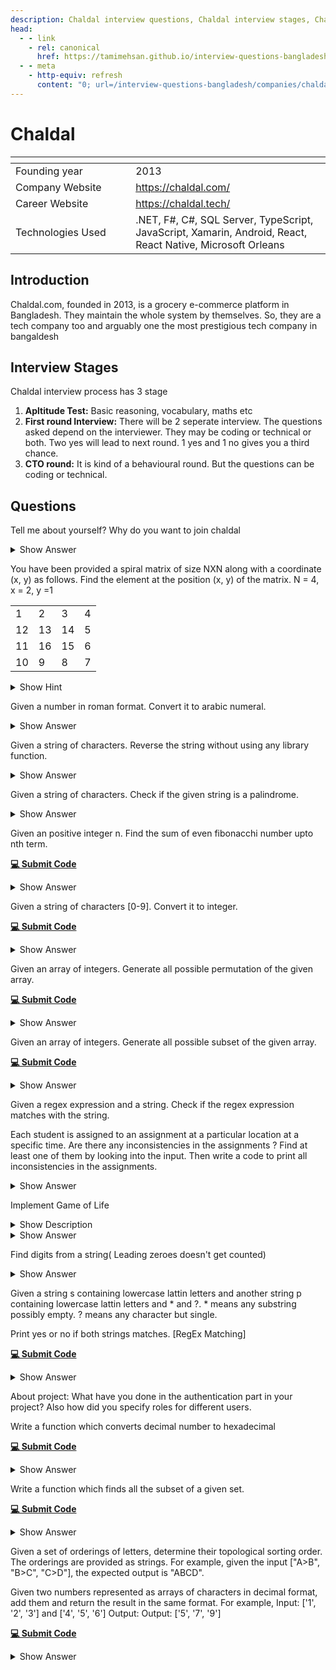 ```yaml
---
description: Chaldal interview questions, Chaldal interview stages, Chaldal interview details, Chaldal interview question and answers
head:
  - - link
    - rel: canonical
      href: https://tamimehsan.github.io/interview-questions-bangladesh/companies/chaldal
  - - meta
    - http-equiv: refresh
      content: "0; url=/interview-questions-bangladesh/companies/chaldal"
---
```

# Chaldal

| <img width="441" height="1"> | <img width="441" height="1"> |
| :-| :- |
| Founding year | 2013 |
| Company Website | https://chaldal.com/ |
| Career Website | https://chaldal.tech/ |
| Technologies Used| .NET, F#, C#, SQL Server, TypeScript, JavaScript, Xamarin, Android, React, React Native, Microsoft Orleans |

## Introduction

Chaldal.com, founded in 2013, is a grocery e-commerce platform in Bangladesh. They maintain the whole system by themselves. So, they are a tech company too and arguably one the most prestigious tech company in bangaldesh

## Interview Stages

Chaldal interview process has 3 stage

1. **Apltitude Test:** Basic reasoning, vocabulary, maths etc
2. **First round Interview:** There will be 2 seperate interview. The questions asked depend on the interviewer. They may be coding or technical or both. Two yes will lead to next round. 1 yes and 1 no gives you a third chance.
3. **CTO round:** It is kind of a behavioural round. But the questions can be coding or technical.

## Questions

<article>

Tell me about yourself? Why do you want to join chaldal
<details><summary>Show Answer</summary>

Answer varies from person to person

</details>
</article>

<article>

You have been provided a spiral matrix of size NXN along with a coordinate (x, y) as follows. Find the element at the position (x, y) of the matrix.
N = 4, x = 2, y =1

<table >
<tbody>
  <tr><td>1</td><td>2</td><td>3</td><td>4</td></tr>
  <tr><td>12</td><td>13</td><td>14</td> <td>5</td></tr>
  <tr> <td>11</td> <td>16</td><td>15</td><td>6</td></tr>
  <tr><td>10</td> <td>9</td><td>8</td><td>7</td></tr>
</tbody>
</table>

<details><summary>Show Hint</summary>

The element at position (2, 1) is **12** [*indexed at (1, 0)*]
</details>
</article>

<article>

Given a number in roman format. Convert it to arabic numeral.
<details><summary>Show Answer</summary>

```C++
map<char,int>RtoA;
void preprocess(){
    // Map of romans to Arabic
    RtoA['I'] = 1;      RtoA['V'] = 5;
    RtoA['X'] = 10;     RtoA['L'] = 50;
    RtoA['C'] = 100;    RtoA['D'] = 500;
    RtoA['M'] = 1000;
}

// Roman numerals to Arabic
int RomanToArabic(string R){
    int value = 0;
    int n = R.size();
    for(int i=0;i<n;i++){
        if( R[i+1] && RtoA[ R[i] ] < RtoA[ R[i+1] ] ){
            value+= RtoA[ R[i+1] ] - RtoA[ R[i] ];
            i++;
        } else{
            value+=RtoA[ R[i] ];
        }
    }
    return value;
}
```

</details>
</article>

<article>

Given a string of characters. Reverse the string without using any library function.
<details><summary>Show Answer</summary>

```C++
void solve(string &s){

    int n = s.size();

    for(int i=0;i<n/2;i++){

        char temp = s[i];
        s[i] = s[n-i-1];
        s[n-i-1] = temp;
    }
}
```

</details>
</article>

<article>

Given a string of characters. Check if the given string is a palindrome.
<details><summary>Show Answer</summary>

```C++
bool solve(string s){
    int n = s.size();
    for(int i=0;i<n/2;i++){
        if(s[i] != s[n-i-1]) return false;
    }
    return true;
}
```

</details>
</article>

<article>

Given an positive integer n. Find the sum of even fibonacchi number upto nth term.

[**💻 Submit Code**](https://supecoder.dev/questions/Sum%20of%20Even%20Fibonacci%20Numbers?questionId=66a6015c5cbe5326054ebf70)
<details><summary>Show Answer</summary>

```C++
long long solve(int n){
    if(n == 1 or n == 2) return 0;
    long long sum = 0, first = 1, second = 1;
    for(int fib=2;fib<n;fib++){
        long long temp = first;
        first = second;
        second = temp + second;
        if(second % 2 == 0) sum += second;
    }
    return sum;
}
```

</details>
</article>

<article>

Given a string of characters [0-9]. Convert it to integer.

[**💻 Submit Code**](https://supecoder.dev/questions/Convert%20String%20to%20Integer?questionId=66a8cba05cbe532605568a68)
<details><summary>Show Answer</summary>

```C++
long long stringToInteger(string &s) {
    int n = s.size();
    long long res = 0;
    for(int i=0;i<n;i++){
        res = (res*10) + (s[i] - '0');
    }
    return res;
}
```

</details>
</article>

<article>

Given an array of integers. Generate all possible permutation of the given array.

[**💻 Submit Code**](https://leetcode.com/problems/permutations/)
<details><summary>Show Answer</summary>

```C++
class Solution {
public:
    vector<vector<int>> perms;
    
    void backtrack(vector<int>& nums, vector<int> &perm, int rem){
        if( rem == 0 ){
            perms.push_back(perm);
            return;
        }
        for(int i=0;i<nums.size();i++){
            if( nums[i] == 69 ) continue;
            perm.push_back(nums[i]);
            nums[i] = 69;
            backtrack(nums,perm,rem-1);
            nums[i] = perm.back();
            perm.pop_back();
        }
    }

    vector<vector<int>> permute(vector<int>& nums){
        vector<int> perm;
        backtrack(nums,perm,nums.size());
        return perms;
    }
};
```

</details>
</article>

<article>

Given an array of integers. Generate all possible subset of the given array.

[**💻 Submit Code**](https://leetcode.com/problems/subsets/)
<details><summary>Show Answer</summary>

```cpp
class Solution {
public:
    vector<vector<int>> subs;
    vector<int> sub;

    void backtrack(vector<int>& nums, int index){
        if( index == nums.size() ){
            subs.push_back(sub);
            return;
        }
        // take the current value
        sub.push_back(nums[index]);
        backtrack(nums,index+1);
        sub.pop_back();
        // don't take the current value
        backtrack(nums,index+1);
    }

    vector<vector<int>> subsets(vector<int>& nums){
        backtrack(nums,0);
        return subs;
    }
};
```

</details>
</article>

<article>

Given a regex expression and a string. Check if the regex expression matches with the string.
</article>

<article>

Each student is assigned to an assignment at a particular location at a specific time. Are there any inconsistencies in the assignments ? Find at least one of them by looking into the input. Then write a code to print all inconsistencies in the assignments. 
<details><summary>Show Answer</summary>

```C++
#include <bits/stdc++.h>
using namespace std;

struct Assignment {
    string Area, Time;
    vector<int> StudentIds;
};

vector<Assignment> getInput() {
    vector<Assignment> res = {
        {"Garden", "A", {2, 9, 1}},
        {"Pond", "M", {2, 8, 5}},
        {"FoodCourt", "A", {4, 8, 7}},
        {"Playground", "M", {1, 7, 2}},
        {"PicnicArea", "M", {7, 3, 9}},
        {"Zoo", "A", {6, 3, 2}},
    };
    return res;
}

int main() {
    vector<Assignment> inputs = getInput();

    map< pair<int, string>, vector<string> > mapping;
    for (Assignment a : inputs) {
        for (auto studentId : a.StudentIds)
            mapping[{studentId, a.Time}].push_back(a.Area);
    }

    for (auto k: mapping) {
        if (k.second.size() > 1) {
            cout << "Student " << k.first.first << " has conflicts at time " << k.first.second << " at : " << endl;

            for (string area : k.second) {
                cout << area << " ";
            }
            cout << endl;
        }
    }
}

```

</details>
</article>

<article>

Implement Game of Life
<details><summary>Show Description</summary>

```
__________________

|██ 
|  ██ ██
|██ ██ 
|
|
|
|
|
```
In the game of life, you have a 2D matrix of small squares that can be either alive or dead. The matrix goes through iterations, and on every iteration the squares can die or be revived. This is based on the previous iteration and the below rules
- A living square with 1 or less neighbors in the previous iteration will die, as if from loneliness
- A living square with 2 or 3 neighbors in the previous iteration will survive, as if from contentment
- A living square with 4 or more neighbors in the previous iteration will die, as if from overpopulation
- A dead square with exactly 3 neighbors in the previous iteration will be revived, as if by unfulfilled desires

Implement a square matrix of size 20 and set up the initial five (given) living squares. Then run 10 iterations on it, then print the final matrix. 0,0 should be the top left of the matrix, where the first is the row and the second is the column.
```
matrix size = 20
iterations = 10
initial squares =
[0][0]
[1][1]
```
</details>
<details><summary>Show Answer</summary>

```cpp
#include <bits/stdc++.h>

using namespace std;

vector<vector<bool>> matrix(msz, vector<bool>(msz, false));

vector<int> dx = {-1, -1, -1, 0, 0, 1, 1, 1};
vector<int> dy = {-1, 0, 1, -1, 1, -1, 0, 1};

signed main() {
    matrix[0][0] = true;
    matrix[1][1] = true;
    matrix[1][2] = true;
    matrix[2][0] = true;
    matrix[2][1] = true;

    for (int gen = 1; gen <= max_iters; gen++) {
        vector<vector<bool>> next_gen_mat(msz, vector<bool>(msz, false));

        for (int i=0; i<msz; i++) {
            for (int j=0; j<msz; j++) {
                int alive_neighbors = 0;

                for (int k=0; k<8; k++)  {
                    int ni = i + dx[k], nj = j + dy[k];
                    if (ni >= 0 and ni < msz and nj >=0 and nj < msz) {
                        if (matrix[ni][nj]) alive_neighbors++;
                    }
                }

                if (matrix[i][j]) {
                    if (alive_neighbors <= 1) next_gen_mat[i][j] = false;
                    else if (alive_neighbors <= 3) next_gen_mat[i][j] = true;
                    else next_gen_mat[i][j] = false;
                } else {
                    if (alive_neighbors == 3) next_gen_mat[i][j] = true;
                }

            }
        }

        matrix = next_gen_mat;

        cout << "Gen : " << gen << endl;
        for (int i=0; i<msz; i++) {
            for (int j=0; j<msz; j++) {
                if (matrix[i][j]) cout << "██";
                else cout << "  ";
            }
            cout << endl;
        }
        cout << endl;

    }
}
```

</details>
</article>

<article>

Find digits from a string( Leading zeroes doesn't get counted)
<details><summary>Show Answer</summary>

```

```

</details>
</article>

<article>

Given a string s containing lowercase lattin letters and another string p containing lowercase lattin letters and * and ?. * means any substring possibly empty. ? means any character but single.

Print yes or no if both strings matches. [RegEx Matching]

[**💻 Submit Code**](https://leetcode.com/problems/regular-expression-matching/)
<details><summary>Show Answer</summary>

```C++
int dp[25][25];
    bool Down(string &p,string &s, int i,int j){
    if( p[j] == '*' and p[j-1] == s[i] and dp[i-1][j] == 1 ) return true;
    if( p[j] == '*' and p[j-1] == '.' and dp[i-1][j] == 1 ) return true;
    return false;
}
bool Corner(string &p,string &s, int i,int j){
    if( p[j] == '.' and dp[i-1][j-1] == 1 ) return true;
    if( p[j] == s[i] and dp[i-1][j-1] == 1 ) return true;
    return false;
}
bool Right(string &p,string &s, int i,int j){
    if( p[j] == '*' and dp[i-1][j-2] == 1 ) {
        dp[i-1][j] = 1;
    }
    if( p[j] == '*' and dp[i][j-2] == 1 ) {
        return true;
    }
    return false;
}
bool isMatch(string s, string p) {
    for(int i=0;i<25;i++) for(int j=0;j<25;j++) dp[i][j] = 0;
    dp[0][0] = 1;
    s = "#"+s;
    p = "#"+p;
    int n = s.size(); int m = p.size();

    dp[0][0] = 1;
    for(int i=1;i<n;i++){
        for(int j=1;j<m;j++){
            Right(p,s,i,j);
            if( Down(p,s,i,j) or Corner(p,s,i,j) or Right(p,s,i,j)  ) dp[i][j] = 1;
        }
    }
   
    return dp[n-1][m-1];
}
```

</details>
</article>

<article>

About project: What have you done in the authentication part in your project? Also how did you specify roles for different users.
</article>

<article>

Write a function which converts decimal number to hexadecimal

[**💻 Submit Code**](https://supecoder.dev/questions/Convert%20a%20Number%20to%20Hexadecimal?questionId=66acbdc29e71a163cdcece36)
<details><summary>Show Answer</summary>

```C++
string decimalToHexa(int decimal){
    string hexa = "";
    while(decimal > 0){
        int remainder = decimal % 16;
        if(remainder < 10){
            hexa = to_string(remainder) + hexa;
        }else{
            hexa = char(remainder + 55) + hexa;
        }
        decimal /= 16;
    }
    return hexa;
}
```

</details>
</article>

<article>

Write a function which finds all the subset of a given set.

[**💻 Submit Code**](https://leetcode.com/problems/subsets/description/)
<details><summary>Show Answer</summary>

Similar to the question for finding all subset of an array
```C++
vector<vector<int>> ans;
void allsubset(vector<int>&nums,int i,vector<int>&subset){
    if(i>=nums.size()){
        ans.push_back(subset);
        return;
    }
    subset.push_back(nums[i]);
    allsubset(nums,i+1,subset);
    subset.pop_back();
    allsubset(nums,i+1,subset);
}
vector<vector<int>> subsets(vector<int>& nums) {
    vector<int>subset;
    allsubset(nums,0,subset);
    return ans;
}
```

</details>
</article>

<article>

Given a set of orderings of letters, determine their topological sorting order. The orderings are provided as strings. 
For example, given the input ["A>B", "B>C", "C>D"], the expected output is "ABCD".
</article>

<article>

Given two numbers represented as arrays of characters in decimal format, add them and return the result in the same format.
For example, Input: ['1', '2', '3'] and ['4', '5', '6']
Output: Output: ['5', '7', '9']

[**💻 Submit Code**](https://supecoder.dev/questions/Add%20Two%20Numbers%20Represented%20as%20Character%20Arrays?questionId=66acc37d9e71a163cdcee583)
<details><summary>Show Answer</summary>

```C++
vector<char> sum(vector<char> &A, vector<char> &B){
    reverse(A.begin(),A.end());
    reverse(B.begin(),B.end());
    vector<char> sum;
    int c = 0;
    int i=0,j=0;
    while(true){
        int a=0,b=0;
        if( i<A.size() ) a = A[i++]-'0';
        if( j<B.size() ) b = B[j++]-'0';

        int s = (a+b+c)%10;
        c = (a+b+c)/10;
        sum.push_back(s+'0');
        if( i>=A.size() and j>=B.size() and c == 0 ) break;
    }
    reverse(sum.begin(),sum.end());
    return sum;
}
```
</details>
</article>

